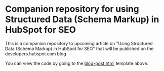 # Companion repository for using Structured Data (Schema Markup) in HubSpot for SEO
This is a companion repository to upcoming article on "Using Structured Data (Schema Markup) in HubSpot for SEO" that will be published on the developers.hubspot.com blog

You can view the code by going to the [blog-post.html](blog-post.html) template above.
